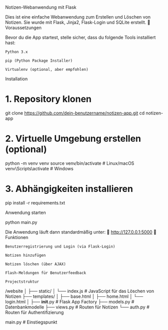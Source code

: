 Notizen-Webanwendung mit Flask

Dies ist eine einfache Webanwendung zum Erstellen und Löschen von Notizen. Sie wurde mit Flask, Jinja2, Flask-Login und SQLite erstellt.
🔧 Voraussetzungen

Bevor du die App startest, stelle sicher, dass du folgende Tools installiert hast:

    Python 3.x

    pip (Python Package Installer)

    Virtualenv (optional, aber empfohlen)

Installation

# 1. Repository klonen
git clone https://github.com/dein-benutzername/notizen-app.git
cd notizen-app

# 2. Virtuelle Umgebung erstellen (optional)
python -m venv venv
source venv/bin/activate   # Linux/macOS
venv\Scripts\activate      # Windows

# 3. Abhängigkeiten installieren
pip install -r requirements.txt


Anwendung starten

python main.py


Die Anwendung läuft dann standardmäßig unter:
🔗 http://127.0.0.1:5000
🔐 Funktionen

    Benutzerregistrierung und Login (via Flask-Login)

    Notizen hinzufügen

    Notizen löschen (über AJAX)

    Flash-Meldungen für Benutzerfeedback

    Projectstruktur

/website
│
├── static/
│   └── index.js             # JavaScript für das Löschen von Notizen
├── templates/
│   ├── base.html
│   ├── home.html
│   └── login.html
│
├── __init__.py              # Flask App Factory
├── models.py                # Datenbankmodelle
├── views.py                 # Routen für Notizen
└── auth.py                  # Routen für Authentifizierung

main.py                      # Einstiegspunkt

    
